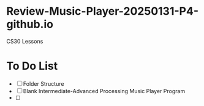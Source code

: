 # Review-Music-Player-20250131-P4-github.io
CS30 Lessons

# To Do List
- [ ] Folder Structure
- [ ] Blank Intermediate-Advanced Processing Music Player Program
- [ ] 